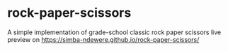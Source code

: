 # rock-paper-scissors
A simple implementation of grade-school classic rock paper scissors
live preview on https://simba-ndewere.github.io/rock-paper-scissors/
